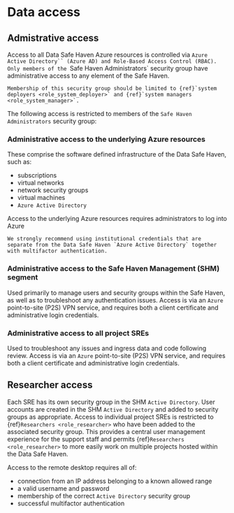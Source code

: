 # Data access

## Admistrative access

Access to all Data Safe Haven Azure resources is controlled via ` Azure Active Directory`` (Azure AD) and Role-Based Access Control (RBAC). Only members of the  `Safe Haven Administrators` security group have administrative access to any element of the Safe Haven.

```{important}
Membership of this security group should be limited to {ref}`system deployers <role_system_deployer>` and {ref}`system managers <role_system_manager>`.
```

The following access is restricted to members of the `Safe Haven Administrators` security group:

### Administrative access to the underlying Azure resources

These comprise the software defined infrastructure of the Data Safe Haven, such as:

- subscriptions
- virtual networks
- network security groups
- virtual machines
- `Azure Active Directory`

Access to the underlying Azure resources requires administrators to log into Azure

```{hint}
We strongly recommend using institutional credentials that are separate from the Data Safe Haven `Azure Active Directory` together with multifactor authentication.
```

### Administrative access to the Safe Haven Management (SHM) segment

Used primarily to manage users and security groups within the Safe Haven, as well as to troubleshoot any authentication issues.
Access is via an `Azure` point-to-site (P2S) VPN service, and requires both a client certificate and administrative login credentials.

### Administrative access to all project SREs

Used to troubleshoot any issues and ingress data and code following review.
Access is via an `Azure` point-to-site (P2S) VPN service, and requires both a client certificate and administrative login credentials.

## Researcher access

Each SRE has its own security group in the SHM `Active Directory`.
User accounts are created in the SHM `Active Directory` and added to security groups as appropriate.
Access to individual project SREs is restricted to {ref}`Researchers <role_researcher>` who have been added to the associated security group.
This provides a central user management experience for the support staff and permits {ref}`Researchers <role_researcher>` to more easily work on multiple projects hosted within the Data Safe Haven.

Access to the remote desktop requires all of:

- connection from an IP address belonging to a known allowed range
- a valid username and password
- membership of the correct `Active Directory` security group
- successful multifactor authentication
